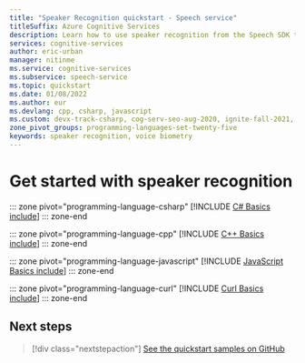 ```yaml
---
title: "Speaker Recognition quickstart - Speech service"
titleSuffix: Azure Cognitive Services
description: Learn how to use speaker recognition from the Speech SDK to answer the question, "Who is speaking?". In this quickstart, you learn about common design patterns for working with speaker verification and identification, which both use voice biometry to identify unique voices.
services: cognitive-services
author: eric-urban
manager: nitinme
ms.service: cognitive-services
ms.subservice: speech-service
ms.topic: quickstart
ms.date: 01/08/2022
ms.author: eur
ms.devlang: cpp, csharp, javascript
ms.custom: devx-track-csharp, cog-serv-seo-aug-2020, ignite-fall-2021, mode-other
zone_pivot_groups: programming-languages-set-twenty-five
keywords: speaker recognition, voice biometry
---
```


# Get started with speaker recognition

::: zone pivot="programming-language-csharp"
[!INCLUDE [C# Basics include](includes/how-to/speaker-recognition-basics/speaker-recognition-basics-csharp.md)]
::: zone-end

::: zone pivot="programming-language-cpp"
[!INCLUDE [C++ Basics include](includes/how-to/speaker-recognition-basics/speaker-recognition-basics-cpp.md)]
::: zone-end

::: zone pivot="programming-language-javascript"
[!INCLUDE [JavaScript Basics include](includes/how-to/speaker-recognition-basics/speaker-recognition-basics-javascript.md)]
::: zone-end

::: zone pivot="programming-language-curl"
[!INCLUDE [Curl Basics include](includes/how-to/speaker-recognition-basics/speaker-recognition-basics-curl.md)]
::: zone-end

## Next steps

> [!div class="nextstepaction"]
> [See the quickstart samples on GitHub](https://github.com/Azure-Samples/cognitive-services-speech-sdk/tree/master/quickstart)